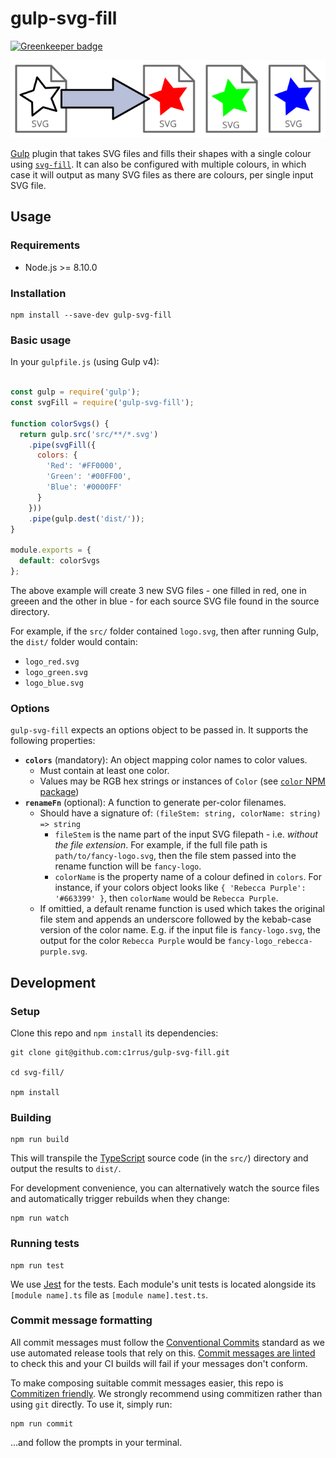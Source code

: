 # gulp-svg-fill

[![Greenkeeper badge](https://badges.greenkeeper.io/c1rrus/gulp-svg-fill.svg)](https://greenkeeper.io/)

<p align="center">

![Illustration of an SVG shape being filled with a color](./gulp-svg-fill-illustration.svg)

</p>

[Gulp](https://gulpjs.com/) plugin that takes SVG files and fills their shapes with a single colour using [`svg-fill`](https://github.com/c1rrus/svg-fill). It can also be configured with multiple colours, in which case it will output as many SVG files as there are colours, per single input SVG file.

## Usage

### Requirements

* Node.js >= 8.10.0

### Installation

```
npm install --save-dev gulp-svg-fill
```

### Basic usage

In your `gulpfile.js` (using Gulp v4):

```js

const gulp = require('gulp');
const svgFill = require('gulp-svg-fill');

function colorSvgs() {
  return gulp.src('src/**/*.svg')
    .pipe(svgFill({
      colors: {
        'Red': '#FF0000',
        'Green': '#00FF00',
        'Blue': '#0000FF'
      }
    }))
    .pipe(gulp.dest('dist/'));
}

module.exports = {
  default: colorSvgs
};

```

The above example will create 3 new SVG files - one filled in red, one in greeen and the other in blue - for each source SVG file found in the source directory.

For example, if the `src/` folder contained `logo.svg`, then after running Gulp, the `dist/` folder would contain:

* `logo_red.svg`
* `logo_green.svg`
* `logo_blue.svg`

### Options

`gulp-svg-fill` expects an options object to be passed in. It supports the following properties:

* **`colors`** (mandatory): An object mapping color names to color values.
    * Must contain at least one color.
    * Values may be RGB hex strings or instances of `Color` (see [`color` NPM package](https://github.com/Qix-/color))
* **`renameFn`** (optional): A function to generate per-color filenames.
    * Should have a signature of: `(fileStem: string, colorName: string) => string`
        * `fileStem` is the name part of the input SVG filepath - i.e. _without the file extension_. For example, if the full file path is `path/to/fancy-logo.svg`, then the file stem passed into the rename function will be `fancy-logo`.
        * `colorName` is the property name of a colour defined in `colors`. For instance, if your colors object looks like `{ 'Rebecca Purple': '#663399' }`, then `colorName` would be `Rebecca Purple`.
    * If omittied, a default rename function is used which takes the original file stem and appends an underscore followed by the kebab-case version of the color name. E.g. if the input file is `fancy-logo.svg`, the output for the color `Rebecca Purple` would be `fancy-logo_rebecca-purple.svg`.


## Development

### Setup

Clone this repo and `npm install` its dependencies:

```
git clone git@github.com:c1rrus/gulp-svg-fill.git

cd svg-fill/

npm install
```

### Building

```
npm run build
```

This will transpile the [TypeScript](https://www.typescriptlang.org/) source code (in the `src/`) directory and output the results to `dist/`.

For development convenience, you can alternatively watch the source files and automatically trigger rebuilds when they change:

```
npm run watch
```

### Running tests

```
npm run test
```

We use [Jest](https://jestjs.io/) for the tests. Each module's unit tests is located alongside its `[module name].ts` file as `[module name].test.ts`.

### Commit message formatting

All commit messages must follow the [Conventional Commits](https://www.conventionalcommits.org/en/v1.0.0/) standard as we use automated release tools that rely on this. [Commit messages are linted](https://commitlint.js.org/) to check this and your CI builds will fail if your messages don't conform.

To make composing suitable commit messages easier, this repo is [Commitizen friendly](http://commitizen.github.io/cz-cli/). We strongly recommend using commitizen rather than using `git` directly. To use it, simply run:

```
npm run commit
```

...and follow the prompts in your terminal.
